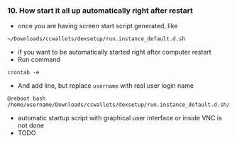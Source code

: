 ### 10. How start it all up automatically right after restart

  * once you are having screen start script generated, like
```
~/Downloads/ccwallets/dexsetup/run.instance_default.d.sh
```

  * if you want to be automatically started right after computer restart
  * Run command
```
crontab -e
```

  * And add line, but replace `username` with real user login name
```
@reboot bash /home/username/Downloads/ccwallets/dexsetup/run.instance_default.d.sh/
```

  * automatic startup script with graphical user interface or inside VNC is not done
  * TODO
